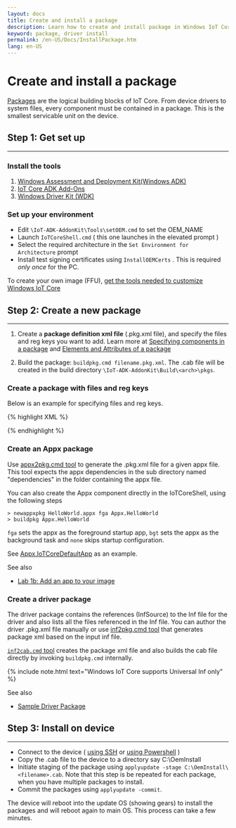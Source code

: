 ```yaml
---
layout: docs
title: Create and install a package
description: Learn how to create and install package in Windows IoT Core
keyword: package, driver install
permalink: /en-US/Docs/InstallPackage.htm
lang: en-US
---
```


# Create and install a package
[Packages](https://msdn.microsoft.com/windows/hardware/commercialize/manufacture/iot/iot-core-manufacturing-guide#Packages) are the logical building blocks of IoT Core. From device drivers to system files, every component must be contained in a package. This is the smallest servicable unit on the device.

## Step 1: Get set up
___

### Install the tools

1. [Windows Assessment and Deployment Kit(Windows ADK)](https://developer.microsoft.com/windows/hardware/windows-assessment-deployment-kit#winADK)
2. [IoT Core ADK Add-Ons](https://github.com/ms-iot/iot-adk-addonkit/)
3. [Windows Driver Kit (WDK)](https://developer.microsoft.com/en-us/windows/hardware/windows-driver-kit)

### Set up your environment

* Edit `\IoT-ADK-AddonKit\Tools\setOEM.cmd` to set the OEM_NAME
* Launch `IoTCoreShell.cmd` ( this one launches in the elevated prompt )
* Select the required architecture in the `Set Environment for Architecture` prompt
* Install test signing certificates using `InstallOEMCerts` . This is required *only once* for the PC.

To create your own image (FFU), [get the tools needed to customize Windows IoT Core](https://msdn.microsoft.com/windows/hardware/commercialize/manufacture/iot/set-up-your-pc-to-customize-iot-core)

## Step 2: Create a new package
___
1. Create a **package definition xml file** (.pkg.xml file), and specify the files and reg keys you want to add. 
      Learn more at [Specifying components in a package](https://msdn.microsoft.com/en-us/library/dn789218) and [Elements and Attributes of a package](https://msdn.microsoft.com/en-us/library/dn756796)

2. Build the package: `buildpkg.cmd filename.pkg.xml`. The .cab file will be created in the build directory `\IoT-ADK-AddonKit\Build\<arch>\pkgs`.

### Create a package with files and reg keys
Below is an example for specifying files and reg keys.
 
{% highlight XML %}
<?xml version="1.0" encoding="utf-8"?>
<Package xmlns="urn:Microsoft.WindowsPhone/PackageSchema.v8.00"
   Owner="OEMName"           OwnerType="OEM"
   ReleaseType="Test"        Platform="PlaformName"
   Component="ComponentName" SubComponent="SubName">
   <Components>
      <OSComponent>
         <Files>
            <File Source="$(_RELEASEDIR)\test_file1.dll"/>
            <File Source="$(_RELEASEDIR)\toBeRenamed.dat"
               DestinationDir="$(runtime.system32)\test" Name="test.dat"/>
         </Files>
         <RegKeys>
            <RegKey KeyName="$(hklm.software)\OEMName\test">
               <RegValue Name="StringValue" Value="Test string" Type="REG_SZ"/>
               <RegValue Name="DWordValue" Value="12AB34CD" Type="REG_DWORD"/>
               <RegValue Name="BinaryValue" Value="12,AB,CD,EF" Type="REG_BINARY"/>
            </RegKey>
            <RegKey KeyName="$(hklm.software)\OEMName\EmptyKey"/>
         </RegKeys>
      </OSComponent>
   </Components>
</Package>
{% endhighlight %}

### Create an Appx package

Use [appx2pkg.cmd tool](https://github.com/ms-iot/iot-adk-addonkit/blob/master/Tools/appx2pkg.cmd) to generate the .pkg.xml file for a given appx file. This tool expects the appx dependencies in the sub directory named "dependencies" in the folder containing the appx file. 

You can also create the Appx component directly in the IoTCoreShell, using the following steps

    > newappxpkg HelloWorld.appx fga Appx.HelloWorld
    > buildpkg Appx.HelloWorld

`fga` sets the appx as the foreground startup app, `bgt` sets the appx as the background task and `none` skips startup configuration.

See [Appx.IoTCoreDefaultApp](https://github.com/ms-iot/iot-adk-addonkit/blob/develop/Source-arm/Packages/Appx.IoTCoreDefaultApp/) as an example. 

See also

* [Lab 1b: Add an app to your image](https://msdn.microsoft.com/windows/hardware/commercialize/manufacture/iot/deploy-your-app-with-a-standard-board)


### Create a driver package

The driver package contains the references (InfSource) to the Inf file for the driver and also lists all the files referenced in the Inf file. You can author the driver .pkg.xml file manually or use [inf2pkg.cmd tool](https://github.com/ms-iot/iot-adk-addonkit/blob/master/Tools/inf2pkg.cmd) that generates package xml based on the input inf file.

[`inf2cab.cmd` tool](https://github.com/ms-iot/iot-adk-addonkit/blob/master/Tools/inf2cab.cmd) creates the package xml file and also builds the cab file directly by invoking `buildpkg.cmd` internally.

{% include note.html text="Windows IoT Core supports Universal Inf only" %}

See also

* [Sample Driver Package](https://github.com/ms-iot/iot-adk-addonkit/blob/develop/Source-arm/BSP/CustomRpi2/Packages/CustomRPi2.GPIO/CustomRPi2.GPIO.pkg.xml) 

## Step 3: Install on device
---

* Connect to the device ( [using SSH]({{site.baseurl}}/{{page.lang}}/Docs/SSH) or [using Powershell]({{site.baseurl}}/{{page.lang}}/Docs/powershell) )
* Copy the <filename>.cab file to the device to a directory say C:\OemInstall
* Initiate staging of the package using `applyupdate -stage C:\OemInstall\<filename>.cab`. Note that this step is be repeated for each package, when you have multiple packages to install.
* Commit the packages using `applyupdate -commit`.

The device will reboot into the update OS (showing gears) to install the packages and will reboot again to main OS. This process can take a few minutes.

